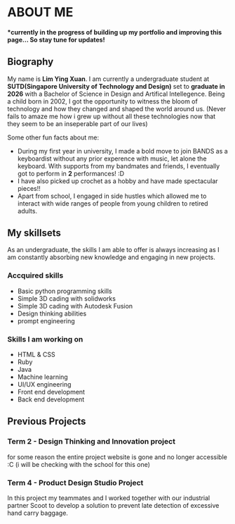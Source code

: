 <head><h1>ABOUT ME</h1></head>
<h4>*currently in the progress of building up my portfolio and improving this page... So stay tune for updates! </h4>


<head><h2>Biography</h2></head>
<body><p>My name is <b>Lim Ying Xuan</b>. I am currently a undergraduate student at <b>SUTD(Singapore University of Technology and Design)</b> set to <b>graduate in 2026</b> with a Bachelor of Science in Design and Artifical Intellegence. Being a child born in 2002, I got the opportunity to witness the bloom of technology and how they changed and shaped the world around us. (Never fails to amaze me how i grew up without all these technologies now that they seem to be an inseperable part of our lives) </p></body>
<p>Some other fun facts about me:</p>
<ul><li>During my first year in university, I made a bold move to join BANDS as a keyboardist without any prior experence with music, let alone the keyboard. With supports from my bandmates and friends, I eventually got to perform in <b>2</b> performances! :D </li>
<li>I have also picked up crochet as a hobby and have made spectacular pieces!! </li>
<li>Apart from school, I engaged in side hustles which allowed me to interact with wide ranges of people from young children to retired adults. </li></ul>

<h2>My skillsets</h2>
<p>As an undergraduate, the skills I am able to offer is always increasing as I am constantly absorbing new knowledge and engaging in new projects.</p>
<table>
<h3>Accquired skills</h3>
<ul>
<li>Basic python programming skills</li>
<li>Simple 3D cading with solidworks</li>
<li>Simple 3D cading with Autodesk Fusion</li>
<li>Design thinking abilities</li>
<li>prompt engineering</li>
</ul>

<h3>Skills I am working on</h3>
<ul>
<li>HTML & CSS</li>
<li>Ruby</li>
<li>Java</li>
<li>Machine learning</li>
<li>UI/UX engineering</li>
<li>Front end development</li>
<li>Back end development</li>
  
</ul>

<head><h2>Previous Projects</h2></head>
<h3>Term 2 - Design Thinking and Innovation project</h3>
<p> for some reason the entire project website is gone and no longer accessible :C (i will be checking with the school for this one) </p>

<h3>Term 4 - Product Design Studio Project</h3>
<p> In this project my teammates and I worked together with our industrial partner Scoot to develop a solution to prevent late detection of excessive hand carry baggage.</p>

<img scr="hoverfly poster.png">


<!---![DAI Showcase Poster (1)]
![photo_2024-04-23_12-59-05](https://github.com/Pillowmon/Pillowmon/assets/160840085/a9c15587-2b95-4ede-a1eb-88f727d8f825)

Pillowmon/Pillowmon is a ✨ special ✨ repository because its `README.md` (this file) appears on your GitHub profile.
You can click the Preview link to take a look at your changes.
--->
